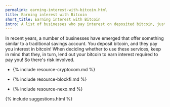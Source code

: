 ```yaml
---
permalink: earning-interest-with-bitcoin.html
title: Earning interest with Bitcoin
short_title: Earning interest with Bitcoin
intro: A list of businesses who pay interest on deposited bitcoin, just like a traditional savings account.
---
```


In recent years, a number of businesses have emerged that offer something similar to a traditional savings account. You deposit bitcoin, and they pay you interest in bitcoin! When deciding whether to use these services, keep in mind that they, in turn, lend out your bitcoin to earn interest required to pay you! So there's risk involved.

- {% include resource-cryptocom.md %}

- {% include resource-blockfi.md %}

- {% include resource-nexo.md %}

{% include suggestions.html %}
